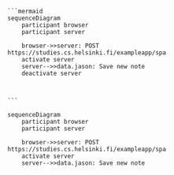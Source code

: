 ````
```mermaid
sequenceDiagram
    participant browser
    participant server
    
    browser->>server: POST https://studies.cs.helsinki.fi/exampleapp/spa
    activate server
    server-->>data.jason: Save new note
    deactivate server
    


```
````


```mermaid
sequenceDiagram
    participant browser
    participant server
    
    browser->>server: POST https://studies.cs.helsinki.fi/exampleapp/spa
    activate server
    server-->>data.jason: Save new note
    


    
```
